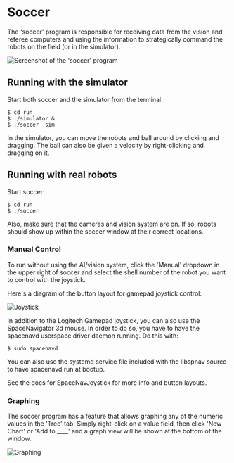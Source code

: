 
# Soccer

The 'soccer' program is responsible for receiving data from the vision and referee computers and using the information to strategically command the robots on the field (or in the simulator).

![Screenshot of the 'soccer' program](soccer.png "Soccer")


## Running with the simulator

Start both soccer and the simulator from the terminal:

~~~~~~~~~~~~~~~{.sh}
$ cd run
$ ./simulator &
$ ./soccer -sim
~~~~~~~~~~~~~~~


In the simulator, you can move the robots and ball around by clicking and dragging.  The ball can also be given a velocity by right-clicking and dragging on it.


## Running with real robots

Start soccer:

~~~~~~~~~{.sh}
$ cd run
$ ./soccer
~~~~~~~~~

Also, make sure that the cameras and vision system are on.  If so, robots should show up within the soccer window at their correct locations.


### Manual Control

To run without using the AI/vision system, click the 'Manual' dropdown in the upper right of soccer and select the shell number of the robot you want to control with the joystick.

Here's a diagram of the button layout for gamepad joystick control:

![Joystick](joystick-layout.png "Joystick Controls")

In addition to the Logitech Gamepad joystick, you can also use the SpaceNavigator 3d mouse.  In order to do so, you have to have the spacenavd userspace driver daemon running.  Do this with:

~~~~~{.sh}
$ sudo spacenavd
~~~~~

You can also use the systemd service file included with the libspnav source to have spacenavd run at bootup.

See the docs for SpaceNavJoystick for more info and button layouts.


### Graphing

The soccer program has a feature that allows graphing any of the numeric values in the 'Tree' tab.  Simply right-click on a value field, then click 'New Chart' or 'Add to ____' and a graph view will be shown at the bottom of the window.

![Graphing](soccer-graphing.png "Graphing")
